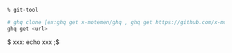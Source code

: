 ```sh
% git-tool

# ghq clone [ex:ghq get x-motemen/ghq , ghq get https://github.com/x-motemen/ghq]
ghq get <url>
```

$ xxx: echo xxx
;$
